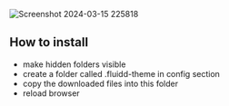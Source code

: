 
![Screenshot 2024-03-15 225818](https://github.com/bumbeng/Fluidd_theme_simple/assets/111509593/f81bfa61-bc9b-4b33-97c6-e07f94fe5dbb)


## How to install
- make hidden folders visible
- create a folder called .fluidd-theme in config section
- copy the downloaded files into this folder
- reload browser

